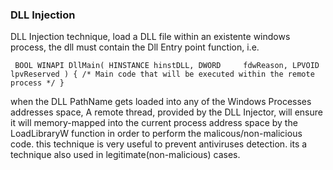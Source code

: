 ### DLL Injection ###

DLL Injection technique, load a DLL file within an existente windows process, the dll must contain the Dll Entry point function, i.e.


`
BOOL WINAPI DllMain(
   HINSTANCE hinstDLL,
   DWORD     fdwReason,
   LPVOID    lpvReserved
)
{
  /* Main code that will be executed within the remote process */
}`

when the DLL PathName gets loaded into any of the Windows Processes addresses space, A remote thread, provided by the DLL Injector, will ensure it will memory-mapped into the current process address space by the LoadLibraryW function in order to perform the malicous/non-malicious code. this technique is very useful to prevent antiviruses detection.
its a technique also used in legitimate(non-malicious) cases.
